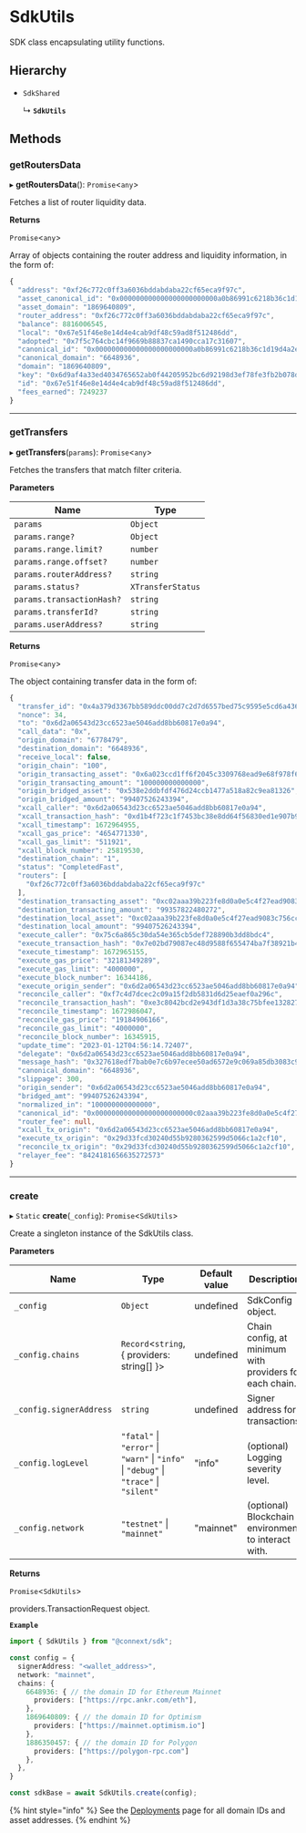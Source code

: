 # SdkUtils

SDK class encapsulating utility functions.

## Hierarchy

*   `SdkShared`

    ↳ **`SdkUtils`**

## Methods

### getRoutersData

▸ **getRoutersData**(): `Promise`<`any`>

Fetches a list of router liquidity data.

**Returns**

`Promise`<`any`>

Array of objects containing the router address and liquidity information, in the form of:

```ts
{
  "address": "0xf26c772c0ff3a6036bddabdaba22cf65eca9f97c",
  "asset_canonical_id": "0x000000000000000000000000a0b86991c6218b36c1d19d4a2e9eb0ce3606eb48",
  "asset_domain": "1869640809",
  "router_address": "0xf26c772c0ff3a6036bddabdaba22cf65eca9f97c",
  "balance": 8816006545,
  "local": "0x67e51f46e8e14d4e4cab9df48c59ad8f512486dd",
  "adopted": "0x7f5c764cbc14f9669b88837ca1490cca17c31607",
  "canonical_id": "0x000000000000000000000000a0b86991c6218b36c1d19d4a2e9eb0ce3606eb48",
  "canonical_domain": "6648936",
  "domain": "1869640809",
  "key": "0x6d9af4a33ed4034765652ab0f44205952bc6d92198d3ef78fe3fb2b078d0941c",
  "id": "0x67e51f46e8e14d4e4cab9df48c59ad8f512486dd",
  "fees_earned": 7249237
}
```

***

### getTransfers

▸ **getTransfers**(`params`): `Promise`<`any`>

Fetches the transfers that match filter criteria.

**Parameters**

| Name                      | Type              |
| ------------------------- | ----------------- |
| `params`                  | `Object`          |
| `params.range?`           | `Object`          |
| `params.range.limit?`     | `number`          |
| `params.range.offset?`    | `number`          |
| `params.routerAddress?`   | `string`          |
| `params.status?`          | `XTransferStatus` |
| `params.transactionHash?` | `string`          |
| `params.transferId?`      | `string`          |
| `params.userAddress?`     | `string`          |

**Returns**

`Promise`<`any`>

The object containing transfer data in the form of:

```ts
{
  "transfer_id": "0x4a379d3367bb589ddc00dd7c2d7d6557bed75c9595e5cd6a4369d85e587ec386",
  "nonce": 34,
  "to": "0x6d2a06543d23cc6523ae5046add8bb60817e0a94",
  "call_data": "0x",
  "origin_domain": "6778479",
  "destination_domain": "6648936",
  "receive_local": false,
  "origin_chain": "100",
  "origin_transacting_asset": "0x6a023ccd1ff6f2045c3309768ead9e68f978f6e1",
  "origin_transacting_amount": "100000000000000",
  "origin_bridged_asset": "0x538e2ddbfdf476d24ccb1477a518a82c9ea81326",
  "origin_bridged_amount": "99407526243394",
  "xcall_caller": "0x6d2a06543d23cc6523ae5046add8bb60817e0a94",
  "xcall_transaction_hash": "0xd1b4f723c1f7453bc38e8dd64f56830ed1e907b95c8b5eba55a9f1a26d867ea8",
  "xcall_timestamp": 1672964955,
  "xcall_gas_price": "4654771330",
  "xcall_gas_limit": "511921",
  "xcall_block_number": 25819530,
  "destination_chain": "1",
  "status": "CompletedFast",
  "routers": [
    "0xf26c772c0ff3a6036bddabdaba22cf65eca9f97c"
  ],
  "destination_transacting_asset": "0xc02aaa39b223fe8d0a0e5c4f27ead9083c756cc2",
  "destination_transacting_amount": "99357822480272",
  "destination_local_asset": "0xc02aaa39b223fe8d0a0e5c4f27ead9083c756cc2",
  "destination_local_amount": "99407526243394",
  "execute_caller": "0x75c6a865c30da54e365cb5def728890b3dd8bdc4",
  "execute_transaction_hash": "0x7e02bd79087ec48d9588f655474ba7f38921b46ab8ff812f2b2a8b97bad9fa72",
  "execute_timestamp": 1672965155,
  "execute_gas_price": "32181349289",
  "execute_gas_limit": "4000000",
  "execute_block_number": 16344186,
  "execute_origin_sender": "0x6d2a06543d23cc6523ae5046add8bb60817e0a94",
  "reconcile_caller": "0xf7c4d7dcec2c09a15f2db5831d6d25eaef0a296c",
  "reconcile_transaction_hash": "0xe3c8042bcd2e943df1d3a38c75bfee132827f3a8a3a1efedf1e4e96cecd72e6b",
  "reconcile_timestamp": 1672986047,
  "reconcile_gas_price": "19184906166",
  "reconcile_gas_limit": "4000000",
  "reconcile_block_number": 16345915,
  "update_time": "2023-01-12T04:56:14.72407",
  "delegate": "0x6d2a06543d23cc6523ae5046add8bb60817e0a94",
  "message_hash": "0x327618edf7bab0e7c6b97ecee50ad6572e9c069a85db3083c942e0c0ddc469b7",
  "canonical_domain": "6648936",
  "slippage": 300,
  "origin_sender": "0x6d2a06543d23cc6523ae5046add8bb60817e0a94",
  "bridged_amt": "99407526243394",
  "normalized_in": "100000000000000",
  "canonical_id": "0x000000000000000000000000c02aaa39b223fe8d0a0e5c4f27ead9083c756cc2",
  "router_fee": null,
  "xcall_tx_origin": "0x6d2a06543d23cc6523ae5046add8bb60817e0a94",
  "execute_tx_origin": "0x29d33fcd30240d55b9280362599d5066c1a2cf10",
  "reconcile_tx_origin": "0x29d33fcd30240d55b9280362599d5066c1a2cf10",
  "relayer_fee": "8424181656635272573"
}
```

***

### create

▸ `Static` **create**(`_config`): `Promise`<`SdkUtils`>

Create a singleton instance of the SdkUtils class.

**Parameters**

| Name                    | Type                                                                                   | Default value | Description                                             |
| ----------------------- | -------------------------------------------------------------------------------------- | ------------- | ------------------------------------------------------- |
| `_config`               | `Object`                                                                               | undefined     | SdkConfig object.                                       |
| `_config.chains`        | `Record`<`string`, { providers: string\[] }>                                           | undefined     | Chain config, at minimum with providers for each chain. |
| `_config.signerAddress` | `string`                                                                               | undefined     | Signer address for transactions.                        |
| `_config.logLevel`      | `"fatal"` \| `"error"` \| `"warn"` \| `"info"` \| `"debug"` \| `"trace"` \| `"silent"` | "info"        | (optional) Logging severity level.                      |
| `_config.network`       | `"testnet"` \| `"mainnet"`                                                             | "mainnet"     | (optional) Blockchain environment to interact with.     |

**Returns**

`Promise`<`SdkUtils`>

providers.TransactionRequest object.

**`Example`**

```ts
import { SdkUtils } from "@connext/sdk";

const config = {
  signerAddress: "<wallet_address>",
  network: "mainnet",
  chains: {
    6648936: { // the domain ID for Ethereum Mainnet
      providers: ["https://rpc.ankr.com/eth"],
    },
    1869640809: { // the domain ID for Optimism
      providers: ["https://mainnet.optimism.io"]
    },
    1886350457: { // the domain ID for Polygon
      providers: ["https://polygon-rpc.com"]
    },
  },
}

const sdkBase = await SdkUtils.create(config);
```

{% hint style="info" %}
See the [Deployments](broken-reference) page for all domain IDs and asset addresses.
{% endhint %}
